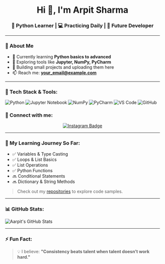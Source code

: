 <h1 align="center">Hi 👋, I'm Arpit Sharma</h1>
<h3 align="center">🚀 Python Learner | 💻 Practicing Daily | 🎯 Future Developer</h3>

---

### 🧠 About Me

- 🐍 Currently learning **Python basics to advanced**
- 🔭 Exploring tools like **Jupyter, NumPy, PyCharm**
- 🌱 Building small projects and uploading them here
- 📫 Reach me: **your_email@example.com**

---

### 🚀 Tech Stack & Tools:

![Python](https://img.shields.io/badge/Python-3776AB?style=for-the-badge&logo=python&logoColor=white)
![Jupyter Notebook](https://img.shields.io/badge/Jupyter-F37626?style=for-the-badge&logo=jupyter&logoColor=white)
![NumPy](https://img.shields.io/badge/NumPy-013243?style=for-the-badge&logo=numpy&logoColor=white)
![PyCharm](https://img.shields.io/badge/PyCharm-000000?style=for-the-badge&logo=pycharm&logoColor=white)
![VS Code](https://img.shields.io/badge/VSCode-007ACC?style=for-the-badge&logo=visual-studio-code&logoColor=white)
![GitHub](https://img.shields.io/badge/GitHub-181717?style=for-the-badge&logo=github&logoColor=white)


### 📲 Connect with me:

<p align="center">
  <a href="https://www.instagram.com/aarpitsharmaa27/" target="_blank">
    <img src="https://img.shields.io/badge/-Instagram-E4405F?style=for-the-badge&logo=instagram&logoColor=white" alt="Instagram Badge"/>
  </a>
</p>

---

### 📁 My Learning Journey So Far:

- ✅ Variables & Type Casting  
- ✅ Loops & List Basics  
- ✅ List Operations  
- ✅ Python Functions  
- 🔜 Conditional Statements  
- 🔜 Dictionary & String Methods  

> Check out my [repositories](https://github.com/aarpitsharmaa27?tab=repositories) to explore code samples.

---

### 📊 GitHub Stats:

![Aarpit's GitHub Stats](https://github-readme-stats.vercel.app/api?username=aarpitsharmaa27&show_icons=true&theme=tokyonight)

---

### ⚡ Fun Fact:

> 💡 I believe: **"Consistency beats talent when talent doesn’t work hard."**


<!--
**aarpitsharmaa27/aarpitsharmaa27** is a ✨ _special_ ✨ repository because its `README.md` (this file) appears on your GitHub profile.

Here are some ideas to get you started:

- 🔭 I’m currently working on ...
- 🌱 I’m currently learning ...
- 👯 I’m looking to collaborate on ...
- 🤔 I’m looking for help with ...
- 💬 Ask me about ...
- 📫 How to reach me: ...
- 😄 Pronouns: ...
- ⚡ Fun fact: ...
-->

